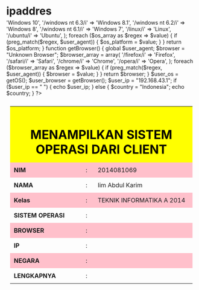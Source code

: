 # ipaddres
<?php
function IPnya() {
    $ipaddress = '';
    if (getenv('HTTP_CLIENT_IP'))
        $ipaddress = getenv('HTTP_CLIENT_IP');
    else if(getenv('HTTP_X_FORWARDED_FOR'))
        $ipaddress = getenv('HTTP_X_FORWARDED_FOR');
    else if(getenv('HTTP_X_FORWARDED'))
        $ipaddress = getenv('HTTP_X_FORWARDED');
    else if(getenv('HTTP_FORWARDED_FOR'))
        $ipaddress = getenv('HTTP_FORWARDED_FOR');
    else if(getenv('HTTP_FORWARDED'))
        $ipaddress = getenv('HTTP_FORWARDED');
    else if(getenv('REMOTE_ADDR'))
        $ipaddress = getenv('REMOTE_ADDR');
    else
        $ipaddress = 'IP Tidak Dikenali';

    return $ipaddress;
}
$user_agent = $_SERVER['HTTP_USER_AGENT'];
function getOS() { 
    global $user_agent;
    $os_platform    =   "Unknown OS Platform";
    $os_array       =   array(
                            '/windows nt 10/i'      =>  'Windows 10',
                            '/windows nt 6.3/i'     =>  'Windows 8.1',
                            '/windows nt 6.2/i'     =>  'Windows 8',
                            '/windows nt 6.1/i'     =>  'Windows 7',
                            '/linux/i'              =>  'Linux',
                            '/ubuntu/i'             =>  'Ubuntu',
                        );
    foreach ($os_array as $regex => $value) { 
        if (preg_match($regex, $user_agent)) {
            $os_platform = $value;
        }
    }   
    return $os_platform;
}
function getBrowser() {
    global $user_agent;
    $browser        =   "Unknown Browser";
    $browser_array  =   array(
                            '/firefox/i'    =>  'Firefox',
                            '/safari/i'     =>  'Safari',
                            '/chrome/i'     =>  'Chrome',
                            '/opera/i'      =>  'Opera',
                        );
    foreach ($browser_array as $regex => $value) { 
        if (preg_match($regex, $user_agent)) {
            $browser = $value;
        }
    }
    return $browser;
}
$user_os        =   getOS();
$user_browser   =   getBrowser();
$user_ip        =   "192.168.43.1";
if ($user_ip == " ") {
    echo $user_ip;
} else {
            $country = "Indonesia";
			echo $country;
}
?>
<html>
<head>
    <title>Sistem Operasi Dari Client</title>
    <style type="text/css">
        html {
            font-family: "Comic Sans MS";
        }
        table {
            border-collapse: collapse;
            margin-right: auto;
            margin-left: auto;
        }
        table, th, td {
            padding: 10px;
        }
        th {
            background-color: yellow;
            color: black;
        }
        tr:nth-child(even) {
            background-color: pink;
        }
		tr:ntd-child(even) {
            background-color: blue;
        }
        h1 {
            margin-bottom: 5;
        }
    </style>
    <link rel="shortcut icon" href="/favicon.png">
</head>
<body>
    <table>
        <tr align="center">
            <th colspan="3"><h1>MENAMPILKAN SISTEM OPERASI DARI CLIENT</h1></th>
        </tr>
        <tr>
            <td><b>NIM</b></td>
            <td>:</td>
            <td>2014081069</td>
        </tr>
        <tr>
            <td><b>NAMA</b></td>
            <td>:</td>
            <td>Iim Abdul Karim
        </tr>
        <tr>
            <td><b>Kelas</b></td>
            <td>:</td>
            <td>TEKNIK INFORMATIKA A 2014</td>
        </tr>
        <tr>
            <td><b>SISTEM OPERASI</b></td>
            <td>:</td>
            <td><?php echo $user_os;?></td>
        </tr>
        <tr>
            <td><b>BROWSER</b></td>
            <td>:</td>
            <td><?php echo  $user_browser;?></td>
        </tr>
        <tr>
            <td><b>IP</b></td>
            <td>:</td>
            <td><?php echo $user_ip ;?></td>
        </tr>
        <tr>
            <td><b>NEGARA</b></td>
            <td>:</td>
            <td><?php echo $country;?></td>
        </tr>
        <tr>
            <td><b>LENGKAPNYA</b></td>
            <td>:</td>
            <td><?php echo $_SERVER['HTTP_USER_AGENT'];?></td>
        </tr>
    </table>
</body>
</html>
